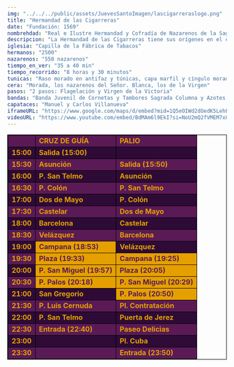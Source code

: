 ```yaml
---
img: "../../../public/assets/JuevesSantoImagen/lascigarreraslogo.png"
title: "Hermandad de las Cigarreras"
date: "Fundación: 1569"
nombrehdad: "Real e Ilustre Hermandad y Cofradía de Nazarenos de la Sagrada Columna y Azotes de Nuestro Señor Jesucristo y María Santísima de la Victoria"
descripcion: "La Hermandad de las Cigarreras tiene sus orígenes en el convento de San Benito de Calatrava en 1563. Consta que llegó a gozar de una época de gran esplendor en el período en el que residió en Los Terceros. Pasa a residir canónicamente en la Capilla de la Universidad de la calle San Fernando desde 1904. En 1965 se trasladaría a la Capilla de la Fábrica de Tabacos en Los Remedios."
iglesia: "Capilla de la Fábrica de Tabacos"
hermanos: "2500"
nazarenos: "550 nazarenos"
tiempo_en_ver: "35 a 40 min"
tiempo_recorrido: "8 horas y 30 minutos"
tunicas: "Raso morado en antifaz y túnicas, capa marfil y cíngulo morado y oro"
cera: "Morada, los nazarenos del Señor. Blanca, los de la Virgen"
pasos: "2 pasos: Flagelación y Virgen de la Victoria"
bandas: "Banda Juvenil de Cornetas y Tambores Sagrada Columna y Azotes (Cruz de Guía, sólo hasta Campana, incorporándose después tras el Misterio de la Columna y Azotes a la salida de la Catedral), Banda de Cornetas y Tambores Nuestra Señora de la Victoria, tras el misterio;, y Banda de Música María Santísima de la Victoria, tras el palio"
capataces: "Manuel y Carlos Villanueva"
iframeURL: "https://www.google.com/maps/d/embed?mid=1Q5eOIWd2dOedK5LehFuFKOGAE9hpVz_5&ehbc=2E312F"
videoURL: "https://www.youtube.com/embed/BdMAm6l9EkI?si=NoU2mQ2fVMEM7x8r"
---
```


<table class="recorrido" style="width: 100%; border-collapse: collapse; text-align: left; border: 1px solid black;">
  <tbody>
    <tr style="background-color: #5a1a55; color: #e5a000; font-weight: bold;">
      <td style="border: 1px solid black; text-align: center;"></td>
      <td style="border: 1px solid black;">CRUZ DE GUÍA</td>
      <td style="border: 1px solid black;">PALIO</td>
    </tr>
    <tr style="background-color: #2e0b37; color: #e5a000; font-weight: bold;">
      <td style="border: 1px solid black; text-align: center;">15:00</td>
      <td style="border: 1px solid black;">Salida (15:00)</td>
      <td style="border: 1px solid black;"></td>
    </tr>
    <tr style="background-color: #5a1a55; color: #e5a000; font-weight: bold;">
      <td style="border: 1px solid black; text-align: center;">15:30</td>
      <td style="border: 1px solid black;">Asunción</td>
      <td style="border: 1px solid black;">Salida (15:50)</td>
    </tr>
    <tr style="background-color: #2e0b37; color: #e5a000; font-weight: bold;">
      <td style="border: 1px solid black; text-align: center;">16:00</td>
      <td style="border: 1px solid black;">P. San Telmo</td>
      <td style="border: 1px solid black;">Asunción</td>
    </tr>
    <tr style="background-color: #5a1a55; color: #e5a000; font-weight: bold;">
      <td style="border: 1px solid black; text-align: center;">16:30</td>
      <td style="border: 1px solid black;">P. Colón</td>
      <td style="border: 1px solid black;">P. San Telmo</td>
    </tr>
    <tr style="background-color: #2e0b37; color: #e5a000; font-weight: bold;">
      <td style="border: 1px solid black; text-align: center;">17:00</td>
      <td style="border: 1px solid black;">Dos de Mayo</td>
      <td style="border: 1px solid black;">P. Colón</td>
    </tr>
    <tr style="background-color: #5a1a55; color: #e5a000; font-weight: bold;">
      <td style="border: 1px solid black; text-align: center;">17:30</td>
      <td style="border: 1px solid black;">Castelar</td>
      <td style="border: 1px solid black;">Dos de Mayo</td>
    </tr>
    <tr style="background-color: #2e0b37; color: #e5a000; font-weight: bold;">
      <td style="border: 1px solid black; text-align: center;">18:00</td>
      <td style="border: 1px solid black;">Barcelona</td>
      <td style="border: 1px solid black;">Castelar</td>
    </tr>
    <tr style="background-color: #5a1a55; color: #e5a000; font-weight: bold;">
      <td style="border: 1px solid black; text-align: center;">18:30</td>
      <td style="border: 1px solid black;">Velázquez</td>
      <td style="border: 1px solid black;">Barcelona</td>
    </tr>
    <tr style="background-color: #2e0b37; color: #e5a000; font-weight: bold;">
      <td style="border: 1px solid black; text-align: center;">19:00</td>
      <td style="border: 1px solid black; background-color: #e5a000; color: #5a1a55;">Campana (18:53)</td>
      <td style="border: 1px solid black;">Velázquez</td>
    </tr>
    <tr style="background-color: #5a1a55; color: #e5a000; font-weight: bold;">
      <td style="border: 1px solid black; text-align: center;">19:30</td>
      <td style="border: 1px solid black; background-color: #e5a000; color: #5a1a55;">Plaza (19:33)</td>
      <td style="border: 1px solid black; background-color: #e5a000; color: #5a1a55;">Campana (19:25)</td>
    </tr>
    <tr style="background-color: #2e0b37; color: #e5a000; font-weight: bold;">
      <td style="border: 1px solid black; text-align: center;">20:00</td>
      <td style="border: 1px solid black; background-color: #e5a000; color: #5a1a55;">P. San Miguel (19:57)</td>
      <td style="border: 1px solid black; background-color: #e5a000; color: #5a1a55;">Plaza (20:05)</td>
    </tr>
    <tr style="background-color: #5a1a55; color: #e5a000; font-weight: bold;">
      <td style="border: 1px solid black; text-align: center;">20:30</td>
      <td style="border: 1px solid black; background-color: #e5a000; color: #5a1a55;">P. Palos (20:18)</td>
      <td style="border: 1px solid black; background-color: #e5a000; color: #5a1a55;">P. San Miguel (20:29)</td>
    </tr>
    <tr style="background-color: #2e0b37; color: #e5a000; font-weight: bold;">
      <td style="border: 1px solid black; text-align: center;">21:00</td>
      <td style="border: 1px solid black;">San Gregorio</td>
      <td style="border: 1px solid black; background-color: #e5a000; color: #5a1a55;">P. Palos (20:50)</td>
    </tr>
    <tr style="background-color: #5a1a55; color: #e5a000; font-weight: bold;">
      <td style="border: 1px solid black; text-align: center;">21:30</td>
      <td style="border: 1px solid black;">P. Luis Cernuda</td>
      <td style="border: 1px solid black;">Pl. Contratación</td>
    </tr>
    <tr style="background-color: #2e0b37; color: #e5a000; font-weight: bold;">
      <td style="border: 1px solid black; text-align: center;">22:00</td>
      <td style="border: 1px solid black;">P. San Telmo</td>
      <td style="border: 1px solid black;">Puerta de Jerez</td>
    </tr>
    <tr style="background-color: #5a1a55; color: #e5a000; font-weight: bold;">
      <td style="border: 1px solid black; text-align: center;">22:30</td>
      <td style="border: 1px solid black;">Entrada (22:40)</td>
      <td style="border: 1px solid black;">Paseo Delicias</td>
    </tr>
    <tr style="background-color: #2e0b37; color: #e5a000; font-weight: bold;">
      <td style="border: 1px solid black; text-align: center;">23:00</td>
      <td style="border: 1px solid black;"></td>
      <td style="border: 1px solid black;">Pl. Cuba</td>
    </tr>
    <tr style="background-color: #5a1a55; color: #e5a000; font-weight: bold;">
      <td style="border: 1px solid black; text-align: center;">23:30</td>
      <td style="border: 1px solid black;"></td>
      <td style="border: 1px solid black;">Entrada (23:50)</td>
    </tr>
  </tbody>
</table>